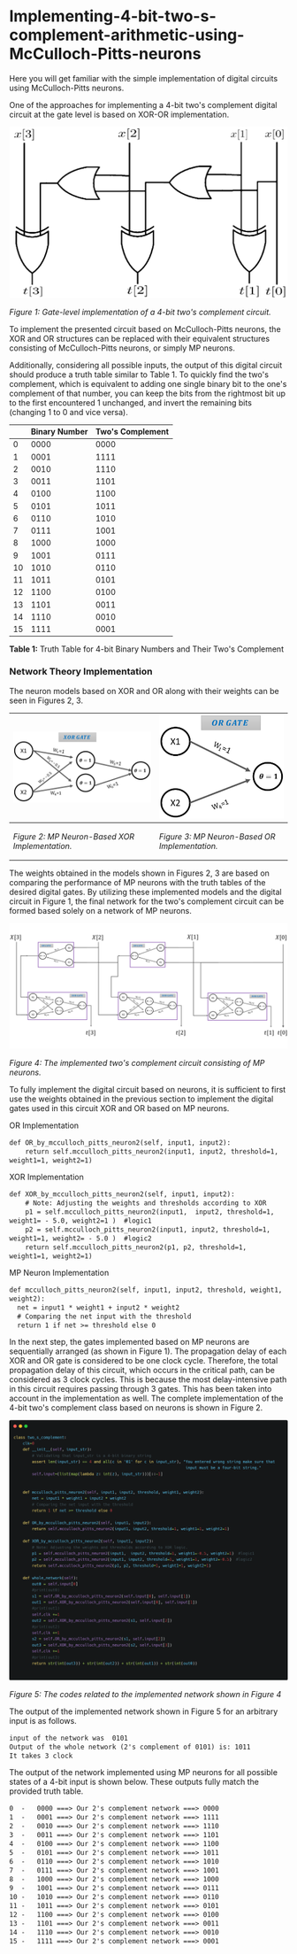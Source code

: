 # Implementing-4-bit-two-s-complement-arithmetic-using-McCulloch-Pitts-neurons
Here you will get familiar with the simple implementation of digital circuits using McCulloch-Pitts neurons.


One of the approaches for implementing a 4-bit two's complement digital circuit at the gate level is based on XOR-OR implementation.


<img src="images/macpitz1.png" alt="Gate-level implementation of a 4-bit two's complement circuit" style="width:  100 %;" class="center">
<p><em>Figure 1: Gate-level implementation of a 4-bit two's complement circuit.</em></p>

To implement the presented circuit based on McCulloch-Pitts neurons, the XOR and OR structures can be replaced with their equivalent structures consisting of McCulloch-Pitts neurons, or simply MP neurons.

Additionally, considering all possible inputs, the output of this digital circuit should produce a truth table similar to Table 1. To quickly find the two's complement, which is equivalent to adding one single binary bit to the one's complement of that number, you can keep the bits from the rightmost bit up to the first encountered 1 unchanged, and invert the remaining bits (changing 1 to 0 and vice versa).

|  | **Binary Number** | **Two's Complement** |
| --- | --- | --- |
| 0 | 0000 | 0000 |
| 1 | 0001 | 1111 |
| 2 | 0010 | 1110 |
| 3 | 0011 | 1101 |
| 4 | 0100 | 1100 |
| 5 | 0101 | 1011 |
| 6 | 0110 | 1010 |
| 7 | 0111 | 1001 |
| 8 | 1000 | 1000 |
| 9 | 1001 | 0111 |
| 10 | 1010 | 0110 |
| 11 | 1011 | 0101 |
| 12 | 1100 | 0100 |
| 13 | 1101 | 0011 |
| 14 | 1110 | 0010 |
| 15 | 1111 | 0001 |

**Table 1:** Truth Table for 4-bit Binary Numbers and Their Two's Complement

### Network Theory Implementation

The neuron models based on XOR and OR along with their weights can be seen in Figures 2, 3.


|<img src="images/xor_gate.PNG" alt="MP Neuron-Based XOR Implementation" style="width:  100 %;" class="center">|<img src="images/or_gate.PNG" alt="MP Neuron-Based OR Implementation" style="width:  100 %;" class="center">|
| --- | --- |
|<p><em>Figure 2: MP Neuron-Based XOR Implementation.</em></p>|<p><em>Figure 3: MP Neuron-Based OR Implementation.</em></p>|




The weights obtained in the models shown in Figures 2, 3 are based on comparing the performance of MP neurons with the truth tables of the desired digital gates. By utilizing these implemented models and the digital circuit in Figure 1, the final network for the two's complement circuit can be formed based solely on a network of MP neurons.




<img src="images/two's_complement.PNG" alt="The implemented two's complement circuit consisting of MP neurons" style="width:  100 %;" class="center">
<p><em>Figure 4: The implemented two's complement circuit consisting of MP neurons.</em>


To fully implement the digital circuit based on neurons, it is sufficient to first use the weights obtained in the previous section to implement the digital gates used in this circuit XOR and OR based on MP neurons.


OR Implementation

```plaintext
def OR_by_mcculloch_pitts_neuron2(self, input1, input2):
    return self.mcculloch_pitts_neuron2(input1, input2, threshold=1, weight1=1, weight2=1)
```

XOR Implementation

```plaintext
def XOR_by_mcculloch_pitts_neuron2(self, input1, input2):
    # Note: Adjusting the weights and thresholds according to XOR
    p1 = self.mcculloch_pitts_neuron2(input1,  input2, threshold=1, weight1= - 5.0, weight2=1 )  #logic1
    p2 = self.mcculloch_pitts_neuron2(input1, input2, threshold=1, weight1=1, weight2= - 5.0 )  #logic2
    return self.mcculloch_pitts_neuron2(p1, p2, threshold=1, weight1=1, weight2=1)
```

MP Neuron Implementation

```plaintext
def mcculloch_pitts_neuron2(self, input1, input2, threshold, weight1, weight2):
  net = input1 * weight1 + input2 * weight2
  # Comparing the net input with the threshold
  return 1 if net >= threshold else 0
```


In the next step, the gates implemented based on MP neurons are sequentially arranged (as shown in Figure 1). The propagation delay of each XOR and OR gate is considered to be one clock cycle. Therefore, the total propagation delay of this circuit, which occurs in the critical path, can be considered as 3 clock cycles. This is because the most delay-intensive path in this circuit requires passing through 3 gates. This has been taken into account in the implementation as well. The complete implementation of the 4-bit two's complement class based on neurons is shown in Figure 2.



<img src="images/class_H9.png" alt="The codes related to the implemented network shown in Figure 4" style="width:  100 %;" class="center">
<p><em>Figure 5: The codes related to the implemented network shown in Figure 4 </em>

The output of the implemented network shown in Figure 5 for an arbitrary input is as follows.

```plaintext
input of the network was  0101
Output of the whole network (2's complement of 0101) is: 1011
It takes 3 clock
```



The output of the network implemented using MP neurons for all possible states of a 4-bit input is shown below. These outputs fully match the provided truth table.



```plaintext
0  -   0000 ===> Our 2's complement network ===> 0000
1  -   0001 ===> Our 2's complement network ===> 1111
2  -   0010 ===> Our 2's complement network ===> 1110
3  -   0011 ===> Our 2's complement network ===> 1101
4  -   0100 ===> Our 2's complement network ===> 1100
5  -   0101 ===> Our 2's complement network ===> 1011
6  -   0110 ===> Our 2's complement network ===> 1010
7  -   0111 ===> Our 2's complement network ===> 1001
8  -   1000 ===> Our 2's complement network ===> 1000
9  -   1001 ===> Our 2's complement network ===> 0111
10 -   1010 ===> Our 2's complement network ===> 0110
11 -   1011 ===> Our 2's complement network ===> 0101
12 -   1100 ===> Our 2's complement network ===> 0100
13 -   1101 ===> Our 2's complement network ===> 0011
14 -   1110 ===> Our 2's complement network ===> 0010
15 -   1111 ===> Our 2's complement network ===> 0001
```




